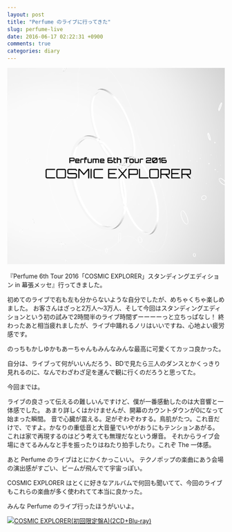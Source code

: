 ```yaml
---
layout: post
title: "Perfume のライブに行ってきた"
slug: perfume-live
date: 2016-06-17 02:22:31 +0900
comments: true
categories: diary
---
```


[<img src="/images/2016/06/perfume.png" class="image">](http://www.perfume-web.jp/cam/cosmicexplorer/)

『Perfume 6th Tour 2016「COSMIC EXPLORER」スタンディングエディション in 幕張メッセ』行ってきました。

初めてのライブで右も左も分からないような自分でしたが、めちゃくちゃ楽しめました。
お客さんはざっと2万人〜3万人、そして今回はスタンディングエディションという初の試みで2時間半のライブ時間ずーーーーっと立ちっぱなし！
終わったあと相当疲れましたが、ライブ中踊れるノリはいいですね、心地よい疲労感です。

のっちもかしゆかもあーちゃんもみんなみんな最高に可愛くてカッコ良かった。

自分は、ライブって何がいいんだろう、BDで見たら三人のダンスとかくっきり見れるのに、なんでわざわざ足を運んで観に行くのだろうと思ってた。

今回までは。

ライブの良さって伝えるの難しいんですけど、僕が一番感動したのは大音響と一体感でした。
あまり詳しくはかけませんが、開幕のカウントダウンが0になって始まった瞬間。
音で心臓が震える。足がぞわぞわする。鳥肌がたつ。これ音だけで、ですよ。かなりの重低音と大音量でいやがおうにもテンションあがる。
これは家で再現するのはどう考えても無理だなという爆音。
それからライブ会場にきてるみんなと手を振ったりはねたり拍手したり。これぞ The 一体感。

あと Perfume のライブはとにかくかっこいい。
テクノポップの楽曲にあう会場の演出感がすごい、ビームが飛んでて宇宙っぽい。

COSMIC EXPLORER はとくに好きなアルバムで何回も聞いてて、今回のライブもこれらの楽曲が多く使われてて本当に良かった。

みんな Perfume のライブ行ったほうがいいよ。

<a href="http://www.amazon.co.jp/exec/obidos/ASIN/B01BRG63HE/-22/ref=nosim/" rel="nofollow" ><img src="http://ecx.images-amazon.com/images/I/61HQ0zBHu5L._SS500_.jpg" style="border: none;" alt="COSMIC EXPLORER(初回限定盤A)(2CD+Blu-ray)" /></a> 

